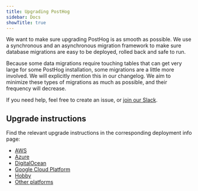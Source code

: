 ```yaml
---
title: Upgrading PostHog
sidebar: Docs
showTitle: true
---
```


We want to make sure upgrading PostHog is as smooth as possible. We use a synchronous and an asynchronous migration framework to make sure database migrations are easy to be deployed, rolled back and safe to run.

Because some data migrations require touching tables that can get very large for some PostHog installation, some migrations are a little more involved. We will explicitly mention this in our changelog. We aim to minimize these types of migrations as much as possible, and their frequency will decrease.

If you need help, feel free to create an issue, or [join our Slack](/slack).

## Upgrade instructions

Find the relevant upgrade instructions in the corresponding deployment info page:
- [AWS](/docs/self-host/deploy/aws#upgrading-the-chart)
- [Azure](/docs/self-host/deploy/azure#upgrading-the-chart)
- [DigitalOcean](/docs/self-host/deploy/digital-ocean#upgrading-the-chart)
- [Google Cloud Platform](/docs/self-host/deploy/gcp#upgrading-the-chart)
- [Hobby](/docs/self-host/deploy/hobby#upgrading)
- [Other platforms](/docs/self-host/deploy/other#upgrading-the-chart)
